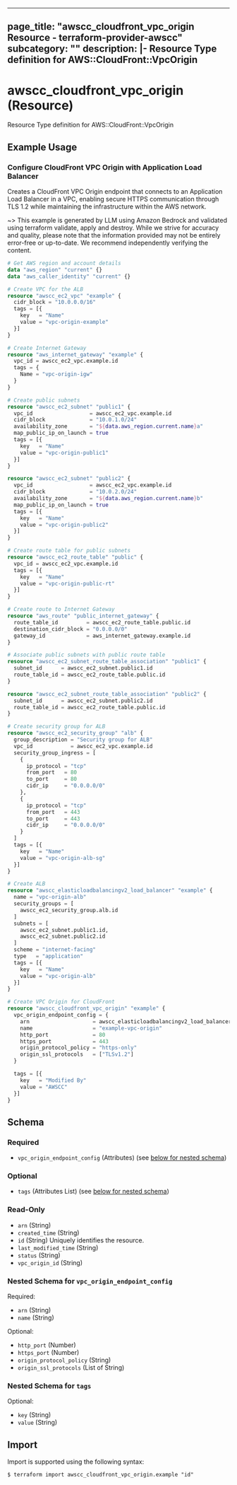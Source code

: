 
---
page_title: "awscc_cloudfront_vpc_origin Resource - terraform-provider-awscc"
subcategory: ""
description: |-
  Resource Type definition for AWS::CloudFront::VpcOrigin
---

# awscc_cloudfront_vpc_origin (Resource)

Resource Type definition for AWS::CloudFront::VpcOrigin

## Example Usage

### Configure CloudFront VPC Origin with Application Load Balancer

Creates a CloudFront VPC Origin endpoint that connects to an Application Load Balancer in a VPC, enabling secure HTTPS communication through TLS 1.2 while maintaining the infrastructure within the AWS network.

~> This example is generated by LLM using Amazon Bedrock and validated using terraform validate, apply and destroy. While we strive for accuracy and quality, please note that the information provided may not be entirely error-free or up-to-date. We recommend independently verifying the content.

```terraform
# Get AWS region and account details
data "aws_region" "current" {}
data "aws_caller_identity" "current" {}

# Create VPC for the ALB
resource "awscc_ec2_vpc" "example" {
  cidr_block = "10.0.0.0/16"
  tags = [{
    key   = "Name"
    value = "vpc-origin-example"
  }]
}

# Create Internet Gateway
resource "aws_internet_gateway" "example" {
  vpc_id = awscc_ec2_vpc.example.id
  tags = {
    Name = "vpc-origin-igw"
  }
}

# Create public subnets
resource "awscc_ec2_subnet" "public1" {
  vpc_id                  = awscc_ec2_vpc.example.id
  cidr_block              = "10.0.1.0/24"
  availability_zone       = "${data.aws_region.current.name}a"
  map_public_ip_on_launch = true
  tags = [{
    key   = "Name"
    value = "vpc-origin-public1"
  }]
}

resource "awscc_ec2_subnet" "public2" {
  vpc_id                  = awscc_ec2_vpc.example.id
  cidr_block              = "10.0.2.0/24"
  availability_zone       = "${data.aws_region.current.name}b"
  map_public_ip_on_launch = true
  tags = [{
    key   = "Name"
    value = "vpc-origin-public2"
  }]
}

# Create route table for public subnets
resource "awscc_ec2_route_table" "public" {
  vpc_id = awscc_ec2_vpc.example.id
  tags = [{
    key   = "Name"
    value = "vpc-origin-public-rt"
  }]
}

# Create route to Internet Gateway
resource "aws_route" "public_internet_gateway" {
  route_table_id         = awscc_ec2_route_table.public.id
  destination_cidr_block = "0.0.0.0/0"
  gateway_id             = aws_internet_gateway.example.id
}

# Associate public subnets with public route table
resource "awscc_ec2_subnet_route_table_association" "public1" {
  subnet_id      = awscc_ec2_subnet.public1.id
  route_table_id = awscc_ec2_route_table.public.id
}

resource "awscc_ec2_subnet_route_table_association" "public2" {
  subnet_id      = awscc_ec2_subnet.public2.id
  route_table_id = awscc_ec2_route_table.public.id
}

# Create security group for ALB
resource "awscc_ec2_security_group" "alb" {
  group_description = "Security group for ALB"
  vpc_id            = awscc_ec2_vpc.example.id
  security_group_ingress = [
    {
      ip_protocol = "tcp"
      from_port   = 80
      to_port     = 80
      cidr_ip     = "0.0.0.0/0"
    },
    {
      ip_protocol = "tcp"
      from_port   = 443
      to_port     = 443
      cidr_ip     = "0.0.0.0/0"
    }
  ]
  tags = [{
    key   = "Name"
    value = "vpc-origin-alb-sg"
  }]
}

# Create ALB
resource "awscc_elasticloadbalancingv2_load_balancer" "example" {
  name = "vpc-origin-alb"
  security_groups = [
    awscc_ec2_security_group.alb.id
  ]
  subnets = [
    awscc_ec2_subnet.public1.id,
    awscc_ec2_subnet.public2.id
  ]
  scheme = "internet-facing"
  type   = "application"
  tags = [{
    key   = "Name"
    value = "vpc-origin-alb"
  }]
}

# Create VPC Origin for CloudFront
resource "awscc_cloudfront_vpc_origin" "example" {
  vpc_origin_endpoint_config = {
    arn                    = awscc_elasticloadbalancingv2_load_balancer.example.load_balancer_arn
    name                   = "example-vpc-origin"
    http_port              = 80
    https_port             = 443
    origin_protocol_policy = "https-only"
    origin_ssl_protocols   = ["TLSv1.2"]
  }

  tags = [{
    key   = "Modified By"
    value = "AWSCC"
  }]
}
```

<!-- schema generated by tfplugindocs -->
## Schema

### Required

- `vpc_origin_endpoint_config` (Attributes) (see [below for nested schema](#nestedatt--vpc_origin_endpoint_config))

### Optional

- `tags` (Attributes List) (see [below for nested schema](#nestedatt--tags))

### Read-Only

- `arn` (String)
- `created_time` (String)
- `id` (String) Uniquely identifies the resource.
- `last_modified_time` (String)
- `status` (String)
- `vpc_origin_id` (String)

<a id="nestedatt--vpc_origin_endpoint_config"></a>
### Nested Schema for `vpc_origin_endpoint_config`

Required:

- `arn` (String)
- `name` (String)

Optional:

- `http_port` (Number)
- `https_port` (Number)
- `origin_protocol_policy` (String)
- `origin_ssl_protocols` (List of String)


<a id="nestedatt--tags"></a>
### Nested Schema for `tags`

Optional:

- `key` (String)
- `value` (String)

## Import

Import is supported using the following syntax:

```shell
$ terraform import awscc_cloudfront_vpc_origin.example "id"
```
